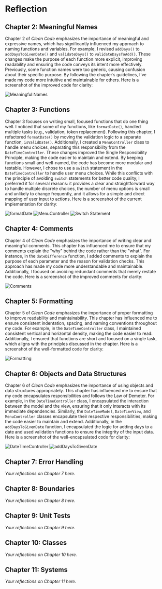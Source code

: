# Reflection

## Chapter 2: Meaningful Names
Chapter 2 of *Clean Code* emphasizes the importance of meaningful and expressive names, which has significantly influenced my approach to naming functions and variables. For example, I revised `addDays()` to `addDaysToGivenDate()` and `validateDays()` to `validateDaysToAdd()`. These changes make the purpose of each function more explicit, improving readability and ensuring the code conveys its intent more effectively. Previously, some function names were too generic, causing confusion about their specific purpose. By following the chapter’s guidelines, I’ve made my code more intuitive and maintainable for others. Here is a screenshot of the improved code for clarity:

![Meaningful Names](./images/Names.png)

## Chapter 3: Functions
Chapter 3 focuses on writing small, focused functions that do one thing well. I noticed that some of my functions, like `formatDate()`, handled multiple tasks (e.g., validation, token replacement). Following this chapter, I refactored `formatDate()` by moving the validation logic to a separate function, `isValidDate()`. Additionally, I created a `MenuController` class to handle menu choices, separating this responsibility from the `DateTimeController`. These changes improved the Single Responsibility Principle, making the code easier to maintain and extend. By keeping functions small and well-named, the code has become more modular and testable.
However, I chose to use a `switch` statement in the `DateTimeController` to handle user menu choices. While this conflicts with the principle of avoiding `switch` statements for better code quality, I preferred it for several reasons: it provides a clear and straightforward way to handle multiple discrete choices, the number of menu options is small and unlikely to change frequently, and it allows for a simple and direct mapping of user input to actions. Here is a screenshot of the current implementation for clarity:

![formatDate](./images/formatDate.png)
![MenuController](./images/MenuController.png)
![Switch Statement](./images/SwitchStatement.png)

## Chapter 4: Comments
Chapter 4 of *Clean Code* emphasizes the importance of writing clear and meaningful comments. This chapter has influenced me to ensure that my comments explain the "why" behind the code rather than the "what". For instance, in the `dateDifference` function, I added comments to explain the purpose of each parameter and the reason for validation checks. This approach has made my code more understandable and maintainable. Additionally, I focused on avoiding redundant comments that merely restate the code. Here is a screenshot of the improved comments for clarity:

![Comments](./images/Comments.png)

## Chapter 5: Formatting
Chapter 5 of *Clean Code* emphasizes the importance of proper formatting to improve readability and maintainability. This chapter has influenced me to ensure consistent indentation, spacing, and naming conventions throughout my code. For example, in the `DateTimeController` class, I maintained consistent vertical and horizontal density, making the code easier to read. Additionally, I ensured that functions are short and focused on a single task, which aligns with the principles discussed in the chapter. Here is a screenshot of the well-formatted code for clarity:

![Formatting](./images/Formatting.png)

## Chapter 6: Objects and Data Structures
Chapter 6 of *Clean Code* emphasizes the importance of using objects and data structures appropriately. This chapter has influenced me to ensure that my code encapsulates responsibilities and follows the Law of Demeter. For example, in the `DateTimeController` class, I encapsulated the interaction between the model and the view, ensuring that it only interacts with its immediate dependencies. Similarly, the `DateTimeModel`, `DateTimeView`, and `MenuController` classes encapsulate their respective responsibilities, making the code easier to maintain and extend. Additionally, in the `addDaysToGivenDate` function, I encapsulated the logic for adding days to a date and used validation functions to ensure the integrity of the input data. Here is a screenshot of the well-encapsulated code for clarity:

![DateTimeController](./images/DateTimeController.png)
![addDaysToGivenDate](./images/addDaysToGivenDate.png)


## Chapter 7: Error Handling
*Your reflections on Chapter 7 here.*

## Chapter 8: Boundaries
*Your reflections on Chapter 8 here.*

## Chapter 9: Unit Tests
*Your reflections on Chapter 9 here.*

## Chapter 10: Classes
*Your reflections on Chapter 10 here.*

## Chapter 11: Systems
*Your reflections on Chapter 11 here.*
